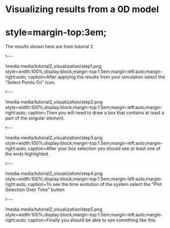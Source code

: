 # Visualizing results from a 0D model

# style=margin-top:3em;

The results shown here are from tutorial 2

!---

!media media/tutorial2_visualization/step1.png
       style=width:100%;display:block;margin-top:1.5em;margin-left:auto;margin-right:auto;
       caption=After applying the results from your simulation select the "Select Points On" icon.

!---

!media media/tutorial2_visualization/step2.png
       style=width:100%;display:block;margin-top:1.5em;margin-left:auto;margin-right:auto;
       caption=Then you will need to draw a box that contains at least a part of the singular element.

!---

!media media/tutorial2_visualization/step3.png
       style=width:100%;display:block;margin-top:1.5em;margin-left:auto;margin-right:auto;
       caption=After your box selection you should see at least one of the ends highlighted.


!---

!media media/tutorial2_visualization/step4.png
       style=width:100%;display:block;margin-top:1.5em;margin-left:auto;margin-right:auto;
       caption=To see the time evolution of the system select the "Plot Selection Over Time" button

!---

!media media/tutorial2_visualization/step5.png
       style=width:100%;display:block;margin-top:1.5em;margin-left:auto;margin-right:auto;
       caption=Finally you should be able to see something like this
